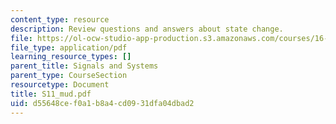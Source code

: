 ```yaml
---
content_type: resource
description: Review questions and answers about state change.
file: https://ol-ocw-studio-app-production.s3.amazonaws.com/courses/16-01-unified-engineering-i-ii-iii-iv-fall-2005-spring-2006/d55648cef0a1b8a4cd0931dfa04dbad2_S11_mud.pdf
file_type: application/pdf
learning_resource_types: []
parent_title: Signals and Systems
parent_type: CourseSection
resourcetype: Document
title: S11_mud.pdf
uid: d55648ce-f0a1-b8a4-cd09-31dfa04dbad2
---
```

